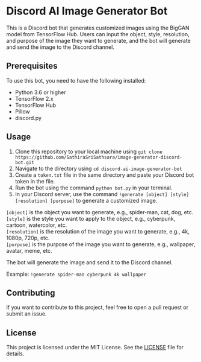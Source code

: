# Discord AI Image Generator Bot

This is a Discord bot that generates customized images using the BigGAN model from TensorFlow Hub. Users can input the object, style, resolution, and purpose of the image they want to generate, and the bot will generate and send the image to the Discord channel.

## Prerequisites

To use this bot, you need to have the following installed:

- Python 3.6 or higher
- TensorFlow 2.x
- TensorFlow Hub
- Pillow
- discord.py

## Usage

1. Clone this repository to your local machine using `git clone https://github.com/SathiraSriSathsara/image-generator-discord-bot.git`
2. Navigate to the directory using `cd discord-ai-image-generator-bot`
3. Create a `token.txt` file in the same directory and paste your Discord bot token in the file.
4. Run the bot using the command `python bot.py` in your terminal.
5. In your Discord server, use the command `!generate [object] [style] [resolution] [purpose]` to generate a customized image.

 `[object]` is the object you want to generate, e.g., spider-man, cat, dog, etc.<br>
 `[style]` is the style you want to apply to the object, e.g., cyberpunk, cartoon, watercolor, etc.<br>
 `[resolution]` is the resolution of the image you want to generate, e.g., 4k, 1080p, 720p, etc.<br>
 `[purpose]` is the purpose of the image you want to generate, e.g., wallpaper, avatar, meme, etc.<br>

The bot will generate the image and send it to the Discord channel.

Example: `!generate spider-man cyberpunk 4k wallpaper`

## Contributing

If you want to contribute to this project, feel free to open a pull request or submit an issue.

## License

This project is licensed under the MIT License. See the [LICENSE](LICENSE) file for details.
